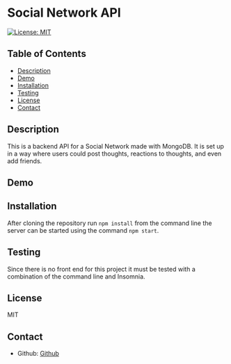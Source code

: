 # Social Network API

  [![License: MIT](https://img.shields.io/badge/License-MIT-yellow.svg)](https://opensource.org/licenses/MIT)   

  ## Table of Contents
  * [Description](#description)
  * [Demo](#demo)
  * [Installation](#installation)
  * [Testing](#testing)
  * [License](#license)
  * [Contact](#contact)


  ## Description 
  This is a backend API for a Social Network made with MongoDB.  It is set up in a way where users could post thoughts, reactions to thoughts, and even add friends.

  ## Demo 

  ## Installation
  After cloning the repository run `npm install` from the command line the server can be started using the command `npm start`. 
  
  ## Testing
  Since there is no front end for this project it must be tested with a combination of the command line and Insomnia. 

  ## License
  MIT

  ## Contact 
  - Github: [Github](https://github.com/arankin7)
